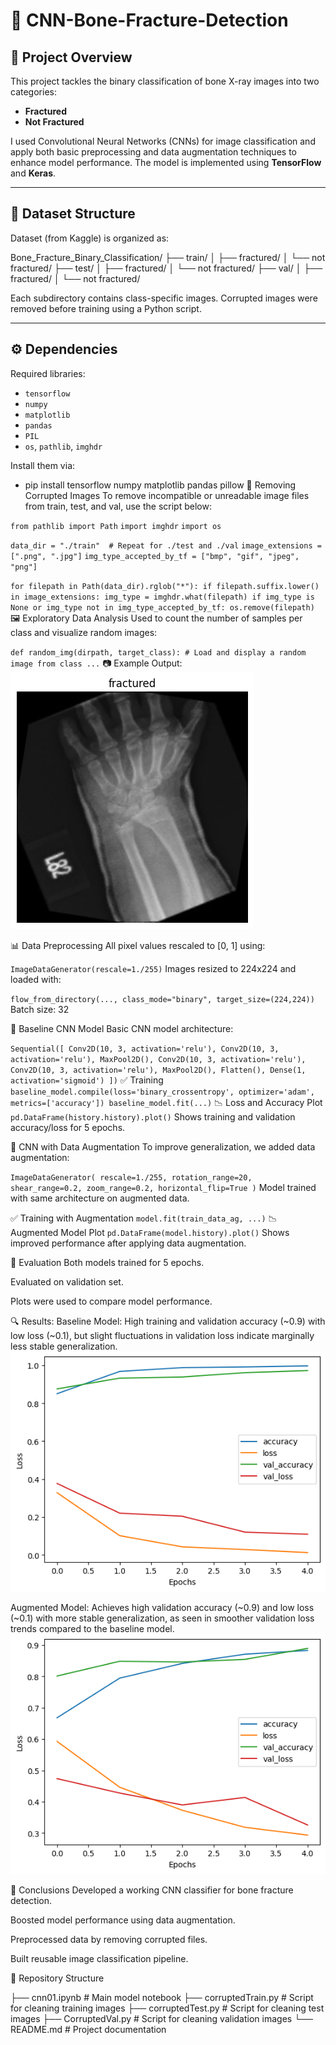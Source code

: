 # 🦴 CNN-Bone-Fracture-Detection

## 📌 Project Overview
This project tackles the binary classification of bone X-ray images into two categories:
- **Fractured**
- **Not Fractured**

I used Convolutional Neural Networks (CNNs) for image classification and apply both basic preprocessing and data augmentation techniques to enhance model performance. The model is implemented using **TensorFlow** and **Keras**.

---

## 📁 Dataset Structure
Dataset (from Kaggle) is organized as:

Bone_Fracture_Binary_Classification/ ├── train/ │ ├── fractured/ │ └── not fractured/ ├── test/ │ ├── fractured/ │ └── not fractured/ ├── val/ │ ├── fractured/ │ └── not fractured/

Each subdirectory contains class-specific images. Corrupted images were removed before training using a Python script.

---

## ⚙️ Dependencies
Required libraries:

- `tensorflow`
- `numpy`
- `matplotlib`
- `pandas`
- `PIL`
- `os`, `pathlib`, `imghdr`

Install them via:

- pip install tensorflow numpy matplotlib pandas pillow
🧹 Removing Corrupted Images
To remove incompatible or unreadable image files from train, test, and val, use the script below:

`from pathlib import Path`
`import imghdr`
`import os`

`data_dir = "./train"  # Repeat for ./test and ./val`
`image_extensions = [".png", ".jpg"]`
`img_type_accepted_by_tf = ["bmp", "gif", "jpeg", "png"]`

`for filepath in Path(data_dir).rglob("*"):
    if filepath.suffix.lower() in image_extensions:
        img_type = imghdr.what(filepath)
        if img_type is None or img_type not in img_type_accepted_by_tf:
            os.remove(filepath)`
🖼️ Exploratory Data Analysis
Used to count the number of samples per class and visualize random images:

`def random_img(dirpath, target_class):
    # Load and display a random image from class
    ...`
📷 Example Output:
![fractured](fractured.png)

📊 Data Preprocessing
All pixel values rescaled to [0, 1] using:

`ImageDataGenerator(rescale=1./255)`
Images resized to 224x224 and loaded with:

`flow_from_directory(..., class_mode="binary", target_size=(224,224))`
Batch size: 32

📌 Baseline CNN Model
Basic CNN model architecture:

`Sequential([
    Conv2D(10, 3, activation='relu'),
    Conv2D(10, 3, activation='relu'),
    MaxPool2D(),
    Conv2D(10, 3, activation='relu'),
    Conv2D(10, 3, activation='relu'),
    MaxPool2D(),
    Flatten(),
    Dense(1, activation='sigmoid')
])`
✅ Training
`baseline_model.compile(loss='binary_crossentropy', optimizer='adam', metrics=['accuracy'])
baseline_model.fit(...)`
📉 Loss and Accuracy Plot
`pd.DataFrame(history.history).plot()`
Shows training and validation accuracy/loss for 5 epochs.

🔁 CNN with Data Augmentation
To improve generalization, we added data augmentation:

`ImageDataGenerator(
    rescale=1./255,
    rotation_range=20,
    shear_range=0.2,
    zoom_range=0.2,
    horizontal_flip=True
)`
Model trained with same architecture on augmented data.

✅ Training with Augmentation
`model.fit(train_data_ag, ...)`
📉 Augmented Model Plot
`pd.DataFrame(model.history).plot()`
Shows improved performance after applying data augmentation.

🧪 Evaluation
Both models trained for 5 epochs.

Evaluated on validation set.

Plots were used to compare model performance.

🔍 Results:
Baseline Model: High training and validation accuracy (~0.9) with low loss (~0.1), but slight fluctuations in validation loss indicate marginally less stable generalization.
![baseline_model](baseline_model.png)

Augmented Model: Achieves high validation accuracy (~0.9) and low loss (~0.1) with more stable generalization, as seen in smoother validation loss trends compared to the baseline model.
![Augmented Model](AugmentedModel.png)

🧠 Conclusions
Developed a working CNN classifier for bone fracture detection.

Boosted model performance using data augmentation.

Preprocessed data by removing corrupted files.

Built reusable image classification pipeline.

📂 Repository Structure

├── cnn01.ipynb              # Main model notebook
├── corruptedTrain.py        # Script for cleaning training images
├── corruptedTest.py         # Script for cleaning test images
├── CorruptedVal.py          # Script for cleaning validation images
└── README.md                # Project documentation
